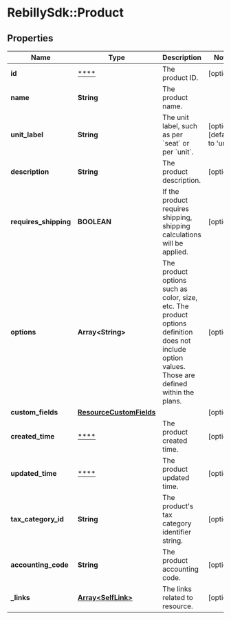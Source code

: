 # RebillySdk::Product

## Properties
Name | Type | Description | Notes
------------ | ------------- | ------------- | -------------
**id** | [****](.md) | The product ID. | [optional] 
**name** | **String** | The product name. | 
**unit_label** | **String** | The unit label, such as per &#x60;seat&#x60; or per &#x60;unit&#x60;. | [optional] [default to &#x27;unit&#x27;]
**description** | **String** | The product description. | [optional] 
**requires_shipping** | **BOOLEAN** | If the product requires shipping, shipping calculations will be applied. | [optional] 
**options** | **Array&lt;String&gt;** | The product options such as color, size, etc. The product options definition does not include option values. Those are defined within the plans.  | [optional] 
**custom_fields** | [**ResourceCustomFields**](ResourceCustomFields.md) |  | [optional] 
**created_time** | [****](.md) | The product created time. | [optional] 
**updated_time** | [****](.md) | The product updated time. | [optional] 
**tax_category_id** | **String** | The product&#x27;s tax category identifier string. | [optional] 
**accounting_code** | **String** | The product accounting code. | [optional] 
**_links** | [**Array&lt;SelfLink&gt;**](SelfLink.md) | The links related to resource. | [optional] 

